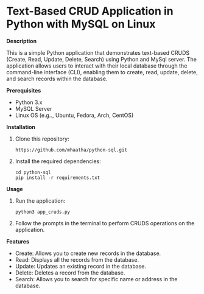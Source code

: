 # Text-Based CRUD Application in Python with MySQL on Linux

**Description**

This is a simple Python application that demonstrates text-based CRUDS (Create, Read, Update, Delete, Search) using Python and MySql server. The application allows users to interact with their local database through the command-line interface (CLI), enabling them to create, read, update, delete, and search records within the database.

**Prerequisites**
- Python 3.x
- MySQL Server
- Linux OS (e.g.., Ubuntu, Fedora, Arch, CentOS)

**Installation**
1. Clone this repository:
    ```
    https://github.com/mhaatha/python-sql.git
    ````
2. Install the required dependencies:
    ```
    cd python-sql
    pip install -r requirements.txt
    ```

**Usage**
1. Run the application:
    ```
    python3 app_cruds.py
    ```
2. Follow the prompts in the terminal to perform CRUDS operations on the application.

**Features**
  - Create: Allows you to create new records in the database.
  - Read: Displays all the records from the database.
  - Update: Updates an existing record in the database.
  - Delete: Deletes a record from the database.
  - Search: Allows you to search for specific name or address in the database.
